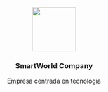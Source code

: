 <br/>
<br/>
<div align="center">
  <img height="100" width="100" src="https://media.discordapp.net/attachments/1064596920133230642/1255590499830595805/smartworld_globe.png?ex=667daf46&is=667c5dc6&hm=cae903339a3f7d279425313890afbc564e67430a9a4460db98872ebde4d03f17&=&format=webp&quality=lossless&width=678&height=675" />
  <h3>SmartWorld Company</h3>
  <p align="center">
    Empresa centrada en tecnología
  </p>
</div>
